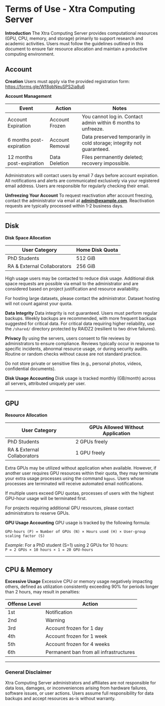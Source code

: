 # Terms of Use - Xtra Computing Server

**Introduction**
The Xtra Computing Server provides computational resources (GPU, CPU, memory, and storage) primarily to support research and academic activities. Users must follow the guidelines outlined in this document to ensure fair resource allocation and maintain a productive computing environment.

## Account

**Creation**
Users must apply via the provided registration form: https://forms.gle/Wf8qbNeuSPS2ia8u6

**Account Management**

| Event              | Action                 | Notes                                                    |
|--------------------|------------------------|----------------------------------------------------------|
| Account Expiration | Account Frozen         | You cannot log in. Contact admin within 6 months to unfreeze. |
| 6 months post-expiration | Account Removal | Data preserved temporarily in cold storage; integrity not guaranteed. |
| 12 months post-expiration | Data Deletion | Files permanently deleted; recovery impossible.         |

Administrators will contact users by email 7 days before account expiration. All notifications and alerts are communicated exclusively via your registered email address. Users are responsible for regularly checking their email.

**Unfreezing Your Account**
To request reactivation after account freezing, contact the administrator via email at **admin@example.com**. Reactivation requests are typically processed within 1-2 business days.

---

## Disk

**Disk Space Allocation**

| User Category          | Home Disk Quota |
|------------------------|-----------------|
| PhD Students           | 512 GiB         |
| RA & External Collaborators | 256 GiB         |

High usage users may be contacted to reduce disk usage. Additional disk space requests are possible via email to the administrator and are considered based on project justification and resource availability.

For hosting large datasets, please contact the administrator. Dataset hosting will not count against your quota.

**Data Integrity**
Data integrity is not guaranteed. Users must perform regular backups. Weekly backups are recommended, with more frequent backups suggested for critical data. For critical data requiring higher reliability, use the `/shared/` directory protected by RAIDZ2 (resilient to two drive failures).

**Privacy**
By using the servers, users consent to file reviews by administrators to ensure compliance. Reviews typically occur in response to specific incidents, abnormal resource usage, or during security audits. Routine or random checks without cause are not standard practice.

Do not store private or sensitive files (e.g., personal photos, videos, confidential documents).

**Disk Usage Accounting**
Disk usage is tracked monthly (GB/month) across all servers, attributed uniquely per user.

---

## GPU

**Resource Allocation**

| User Category          | GPUs Allowed Without Application |
|------------------------|----------------------------------|
| PhD Students           | 2 GPUs freely                    |
| RA & External Collaborators | 1 GPU freely                     |

Extra GPUs may be utilized without application when available. However, if another user requires GPU resources within their quota, they may terminate your extra usage processes using the command `kgpus`. Users whose processes are terminated will receive automated email notifications.

If multiple users exceed GPU quotas, processes of users with the highest GPU-hour usage will be terminated first.

For projects requiring additional GPU resources, please contact administrators to reserve GPUs.

**GPU Usage Accounting**
GPU usage is tracked by the following formula:

`GPU-hours (P) = Number of GPUs (N) × Hours used (H) × User-group scaling factor (S)`

*Example*: For a PhD student (S=1) using 2 GPUs for 10 hours:  
`P = 2 GPUs × 10 hours × 1 = 20 GPU-hours`

---

## CPU & Memory

**Excessive Usage**
Excessive CPU or memory usage negatively impacting others, defined as utilization consistently exceeding 90% for periods longer than 2 hours, may result in penalties:

| Offense Level | Action                                |
|---------------|---------------------------------------|
| 1st           | Notification                          |
| 2nd           | Warning                               |
| 3rd           | Account frozen for 1 day              |
| 4th           | Account frozen for 1 week             |
| 5th           | Account frozen for 4 weeks            |
| 6th           | Permanent ban from all infrastructures|

---

### General Disclaimer
Xtra Computing Server administrators and affiliates are not responsible for data loss, damages, or inconveniences arising from hardware failures, software issues, or user actions. Users assume full responsibility for data backups and accept resources as-is without warranty.

